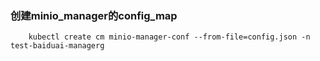 ### 创建minio_manager的config_map

```
	kubectl create cm minio-manager-conf --from-file=config.json -n test-baiduai-managerg
```


